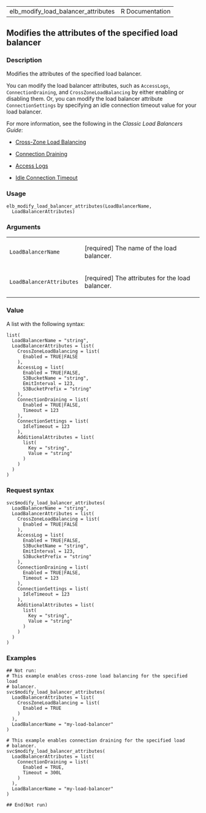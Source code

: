 <table style="width: 100%;">
<tbody>
<tr class="odd">
<td>elb_modify_load_balancer_attributes</td>
<td style="text-align: right;">R Documentation</td>
</tr>
</tbody>
</table>

## Modifies the attributes of the specified load balancer

### Description

Modifies the attributes of the specified load balancer.

You can modify the load balancer attributes, such as `AccessLogs`,
`ConnectionDraining`, and `CrossZoneLoadBalancing` by either enabling or
disabling them. Or, you can modify the load balancer attribute
`ConnectionSettings` by specifying an idle connection timeout value for
your load balancer.

For more information, see the following in the *Classic Load Balancers
Guide*:

-   [Cross-Zone Load
    Balancing](https://docs.aws.amazon.com/elasticloadbalancing/latest/classic/enable-disable-crosszone-lb.html)

-   [Connection
    Draining](https://docs.aws.amazon.com/elasticloadbalancing/latest/classic/config-conn-drain.html)

-   [Access
    Logs](https://docs.aws.amazon.com/elasticloadbalancing/latest/classic/access-log-collection.html)

-   [Idle Connection
    Timeout](https://docs.aws.amazon.com/elasticloadbalancing/latest/classic/config-idle-timeout.html)

### Usage

    elb_modify_load_balancer_attributes(LoadBalancerName,
      LoadBalancerAttributes)

### Arguments

<table>
<colgroup>
<col style="width: 35%" />
<col style="width: 65%" />
</colgroup>
<tbody>
<tr class="odd">
<td><code
id="elb_modify_load_balancer_attributes_:_LoadBalancerName">LoadBalancerName</code></td>
<td><p>[required] The name of the load balancer.</p></td>
</tr>
<tr class="even">
<td><code
id="elb_modify_load_balancer_attributes_:_LoadBalancerAttributes">LoadBalancerAttributes</code></td>
<td><p>[required] The attributes for the load balancer.</p></td>
</tr>
</tbody>
</table>

### Value

A list with the following syntax:

    list(
      LoadBalancerName = "string",
      LoadBalancerAttributes = list(
        CrossZoneLoadBalancing = list(
          Enabled = TRUE|FALSE
        ),
        AccessLog = list(
          Enabled = TRUE|FALSE,
          S3BucketName = "string",
          EmitInterval = 123,
          S3BucketPrefix = "string"
        ),
        ConnectionDraining = list(
          Enabled = TRUE|FALSE,
          Timeout = 123
        ),
        ConnectionSettings = list(
          IdleTimeout = 123
        ),
        AdditionalAttributes = list(
          list(
            Key = "string",
            Value = "string"
          )
        )
      )
    )

### Request syntax

    svc$modify_load_balancer_attributes(
      LoadBalancerName = "string",
      LoadBalancerAttributes = list(
        CrossZoneLoadBalancing = list(
          Enabled = TRUE|FALSE
        ),
        AccessLog = list(
          Enabled = TRUE|FALSE,
          S3BucketName = "string",
          EmitInterval = 123,
          S3BucketPrefix = "string"
        ),
        ConnectionDraining = list(
          Enabled = TRUE|FALSE,
          Timeout = 123
        ),
        ConnectionSettings = list(
          IdleTimeout = 123
        ),
        AdditionalAttributes = list(
          list(
            Key = "string",
            Value = "string"
          )
        )
      )
    )

### Examples

    ## Not run: 
    # This example enables cross-zone load balancing for the specified load
    # balancer.
    svc$modify_load_balancer_attributes(
      LoadBalancerAttributes = list(
        CrossZoneLoadBalancing = list(
          Enabled = TRUE
        )
      ),
      LoadBalancerName = "my-load-balancer"
    )

    # This example enables connection draining for the specified load
    # balancer.
    svc$modify_load_balancer_attributes(
      LoadBalancerAttributes = list(
        ConnectionDraining = list(
          Enabled = TRUE,
          Timeout = 300L
        )
      ),
      LoadBalancerName = "my-load-balancer"
    )

    ## End(Not run)
